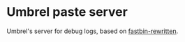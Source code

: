# Umbrel paste server

Umbrel's server for debug logs, based on [fastbin-rewritten](https://github.com/jozsefsallai/fastbin-rewritten).
